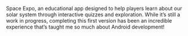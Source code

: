 Space Expo, an educational app designed to help players learn about our solar system through interactive quizzes and exploration. While it’s still a work in progress, completing this first version has been an incredible experience that’s taught me so much about Android development!
